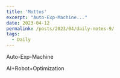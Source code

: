 ```yaml
---
title: 'Mottos'
excerpt: "Auto-Exp-Machine..."
date: 2023-04-12
permalink: /posts/2023/04/daily-notes-9/
tags:
  - Daily
---
```


Auto-Exp-Machine

AI+Robot+Optimization
